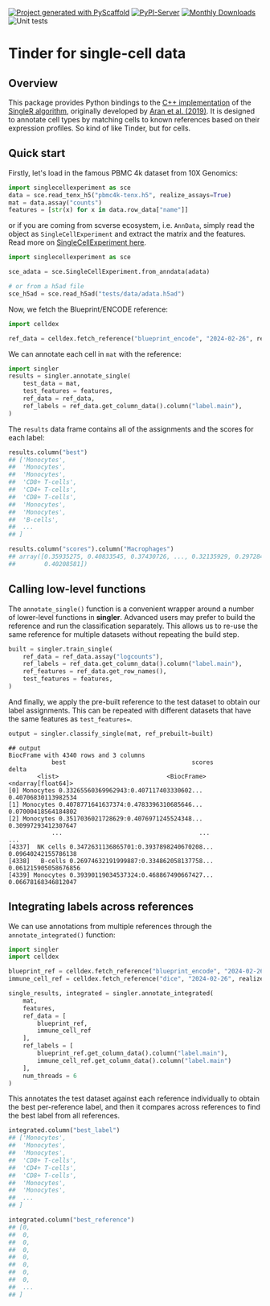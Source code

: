 <!-- These are examples of badges you might want to add to your README:
     please update the URLs accordingly

[![Built Status](https://api.cirrus-ci.com/github/<USER>/singler.svg?branch=main)](https://cirrus-ci.com/github/<USER>/singler)
[![ReadTheDocs](https://readthedocs.org/projects/singler/badge/?version=latest)](https://singler.readthedocs.io/en/stable/)
[![Coveralls](https://img.shields.io/coveralls/github/<USER>/singler/main.svg)](https://coveralls.io/r/<USER>/singler)
[![Conda-Forge](https://img.shields.io/conda/vn/conda-forge/singler.svg)](https://anaconda.org/conda-forge/singler)
[![Twitter](https://img.shields.io/twitter/url/http/shields.io.svg?style=social&label=Twitter)](https://twitter.com/singler)
-->

[![Project generated with PyScaffold](https://img.shields.io/badge/-PyScaffold-005CA0?logo=pyscaffold)](https://pyscaffold.org/)
[![PyPI-Server](https://img.shields.io/pypi/v/singler.svg)](https://pypi.org/project/singler/)
[![Monthly Downloads](https://static.pepy.tech/badge/singler/month)](https://pepy.tech/project/singler)
![Unit tests](https://github.com/BiocPy/singler/actions/workflows/pypi-test.yml/badge.svg)

# Tinder for single-cell data

## Overview

This package provides Python bindings to the [C++ implementation](https://github.com/SingleR-inc/singlepp) of the [SingleR algorithm](https://github.com/SingleR-inc/SingleR),
originally developed by [Aran et al. (2019)](https://www.nature.com/articles/s41590-018-0276-y).
It is designed to annotate cell types by matching cells to known references based on their expression profiles.
So kind of like Tinder, but for cells.

## Quick start

Firstly, let's load in the famous PBMC 4k dataset from 10X Genomics:

```python
import singlecellexperiment as sce
data = sce.read_tenx_h5("pbmc4k-tenx.h5", realize_assays=True)
mat = data.assay("counts")
features = [str(x) for x in data.row_data["name"]]
```

or if you are coming from scverse ecosystem, i.e. `AnnData`, simply read the object as `SingleCellExperiment` and extract the matrix and the features.
Read more on [SingleCellExperiment here](https://biocpy.github.io/tutorial/chapters/experiments/single_cell_experiment.html).


```python
import singlecellexperiment as sce

sce_adata = sce.SingleCellExperiment.from_anndata(adata) 

# or from a h5ad file
sce_h5ad = sce.read_h5ad("tests/data/adata.h5ad")
```

Now, we fetch the Blueprint/ENCODE reference:

```python
import celldex

ref_data = celldex.fetch_reference("blueprint_encode", "2024-02-26", realize_assays=True)
```

We can annotate each cell in `mat` with the reference:

```python
import singler
results = singler.annotate_single(
    test_data = mat,
    test_features = features,
    ref_data = ref_data,
    ref_labels = ref_data.get_column_data().column("label.main"),
)
```

The `results` data frame contains all of the assignments and the scores for each label:

```python
results.column("best")
## ['Monocytes',
##  'Monocytes',
##  'Monocytes',
##  'CD8+ T-cells',
##  'CD4+ T-cells',
##  'CD8+ T-cells',
##  'Monocytes',
##  'Monocytes',
##  'B-cells',
##  ...
## ]

results.column("scores").column("Macrophages")
## array([0.35935275, 0.40833545, 0.37430726, ..., 0.32135929, 0.29728435,
##        0.40208581])
```

## Calling low-level functions

The `annotate_single()` function is a convenient wrapper around a number of lower-level functions in **singler**.
Advanced users may prefer to build the reference and run the classification separately.
This allows us to re-use the same reference for multiple datasets without repeating the build step.

```python
built = singler.train_single(
    ref_data = ref_data.assay("logcounts"),
    ref_labels = ref_data.get_column_data().column("label.main"),
    ref_features = ref_data.get_row_names(),
    test_features = features,
)
```

And finally, we apply the pre-built reference to the test dataset to obtain our label assignments.
This can be repeated with different datasets that have the same features as `test_features=`.

```python
output = singler.classify_single(mat, ref_prebuilt=built)
```

    ## output
    BiocFrame with 4340 rows and 3 columns
                best                                   scores                delta
            <list>                              <BiocFrame>   <ndarray[float64]>
    [0] Monocytes 0.33265560369962943:0.407117403330602...  0.40706830113982534
    [1] Monocytes 0.4078771641637374:0.4783396310685646...  0.07000418564184802
    [2] Monocytes 0.3517036021728629:0.4076971245524348...  0.30997293412307647
                ...                                      ...                  ...
    [4337]  NK cells 0.3472631136865701:0.3937898240670208...  0.09640242155786138
    [4338]   B-cells 0.26974632191999887:0.334862058137758... 0.061215905058676856
    [4339] Monocytes 0.39390119034537324:0.468867490667427...  0.06678168346812047

## Integrating labels across references

We can use annotations from multiple references through the `annotate_integrated()` function:

```python
import singler
import celldex

blueprint_ref = celldex.fetch_reference("blueprint_encode", "2024-02-26", realize_assays=True)
immune_cell_ref = celldex.fetch_reference("dice", "2024-02-26", realize_assays=True)

single_results, integrated = singler.annotate_integrated(
    mat,
    features,
    ref_data = [
        blueprint_ref,
        immune_cell_ref
    ],
    ref_labels = [
        blueprint_ref.get_column_data().column("label.main"),
        immune_cell_ref.get_column_data().column("label.main")
    ],
    num_threads = 6
)
```

This annotates the test dataset against each reference individually to obtain the best per-reference label,
and then it compares across references to find the best label from all references.

```python
integrated.column("best_label")
## ['Monocytes', 
##  'Monocytes',
##  'Monocytes',
##  'CD8+ T-cells',
##  'CD4+ T-cells',
##  'CD8+ T-cells',
##  'Monocytes',
##  'Monocytes',
##  ...
## ]

integrated.column("best_reference")
## [0,
##  0, 
##  0,
##  0,
##  0,
##  0,
##  0,
##  0,
##  ...
## ]
```
